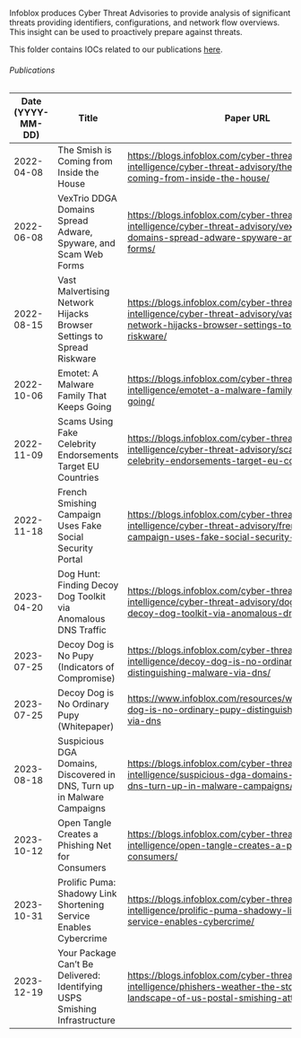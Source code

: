 Infoblox produces Cyber Threat Advisories to provide analysis of significant threats providing identifiers, configurations, and network flow overviews. This insight can be used to proactively prepare against threats.

This folder contains IOCs related to our publications [here](https://blogs.infoblox.com/category/cyber-threat-intelligence/cyber-threat-advisory/).


###### Publications
| Date (YYYY-MM-DD) | Title                                                                 | Paper URL                                                                                                                                         | Data File                                                                                                    |
|-------------------|-----------------------------------------------------------------------|---------------------------------------------------------------------------------------------------------------------------------------------------|--------------------------------------------------------------------------------------------------------------|
| 2022-04-08        | The Smish is Coming from Inside the House                             | https://blogs.infoblox.com/cyber-threat-intelligence/cyber-threat-advisory/the-smish-is-coming-from-inside-the-house/                             | https://github.com/infobloxopen/threat-intelligence/blob/main/cta_indicators/smishing_cta_20220408_iocs.csv  |
| 2022-06-08        | VexTrio DDGA Domains Spread Adware, Spyware, and Scam Web Forms       | https://blogs.infoblox.com/cyber-threat-intelligence/cyber-threat-advisory/vextrio-ddga-domains-spread-adware-spyware-and-scam-web-forms/         | https://github.com/infobloxopen/threat-intelligence/blob/main/cta_indicators/vextrio_cta_20220606_iocs.csv   |
| 2022-08-15        | Vast Malvertising Network Hijacks Browser Settings to Spread Riskware | https://blogs.infoblox.com/cyber-threat-intelligence/cyber-threat-advisory/vast-malvertising-network-hijacks-browser-settings-to-spread-riskware/ | https://github.com/infobloxopen/threat-intelligence/blob/main/cta_indicators/omnatuor_cta_20220815_iocs.csv  |
| 2022-10-06        | Emotet: A Malware Family That Keeps Going                             | https://blogs.infoblox.com/cyber-threat-intelligence/emotet-a-malware-family-that-keeps-going/                                                    | https://github.com/infobloxopen/threat-intelligence/blob/main/cta_indicators/emotet_cta_20221006_iocs.csv    |
| 2022-11-09        | Scams Using Fake Celebrity Endorsements Target EU Countries           | https://blogs.infoblox.com/cyber-threat-intelligence/cyber-threat-advisory/scams-using-fake-celebrity-endorsements-target-eu-countries/           | https://github.com/infobloxopen/threat-intelligence/blob/main/cta_indicators/metacoin_cta_20221109_iocs.csv  |
| 2022-11-18        | French Smishing Campaign Uses Fake Social Security Portal             | https://blogs.infoblox.com/cyber-threat-intelligence/cyber-threat-advisory/french-smishing-campaign-uses-fake-social-security-portal/             | https://github.com/infobloxopen/threat-intelligence/blob/main/cta_indicators/ameli_cta_20221118_iocs.csv     |
| 2023-04-20        | Dog Hunt: Finding Decoy Dog Toolkit via Anomalous DNS Traffic         | https://blogs.infoblox.com/cyber-threat-intelligence/cyber-threat-advisory/dog-hunt-finding-decoy-dog-toolkit-via-anomalous-dns-traffic/          | https://github.com/infobloxopen/threat-intelligence/blob/main/cta_indicators/decoy_dog_cta_20230420_iocs.csv |
| 2023-07-25        | Decoy Dog is No Pupy (Indicators of Compromise)                       | https://blogs.infoblox.com/cyber-threat-intelligence/decoy-dog-is-no-ordinary-pupy-distinguishing-malware-via-dns/                                                                                                             | https://github.com/infobloxopen/threat-intelligence/blob/main/decoy_dog/decoy_dog_cta_20230714_iocs.csv |
| 2023-07-25        | Decoy Dog is No Ordinary Pupy (Whitepaper)                  | https://www.infoblox.com/resources/whitepaper/decoy-dog-is-no-ordinary-pupy-distinguishing-malware-via-dns                                                                                                                                        | https://github.com/infobloxopen/threat-intelligence/blob/main/decoy_dog/                                     |
| 2023-08-18        | Suspicious DGA Domains, Discovered in DNS, Turn up in Malware Campaigns | https://blogs.infoblox.com/cyber-threat-intelligence/suspicious-dga-domains-discovered-in-dns-turn-up-in-malware-campaigns/ | https://github.com/infobloxopen/threat-intelligence/blob/main/cta_indicators/suspicious_dga_cta_20230823.csv |
| 2023-10-12        | Open Tangle Creates a Phishing Net for Consumers | https://blogs.infoblox.com/cyber-threat-intelligence/open-tangle-creates-a-phishing-net-for-consumers/ | https://github.com/infobloxopen/threat-intelligence/blob/main/cta_indicators/open_tangle_cta_20231012_iocs.csv |
| 2023-10-31        | Prolific Puma: Shadowy Link Shortening Service Enables Cybercrime | https://blogs.infoblox.com/cyber-threat-intelligence/prolific-puma-shadowy-link-shortening-service-enables-cybercrime/ | https://github.com/infobloxopen/threat-intelligence/tree/main/cta_indicators/prolific_puma_20231031.csv |
| 2023-12-19        | Your Package Can’t Be Delivered: Identifying USPS Smishing Infrastructure | https://blogs.infoblox.com/cyber-threat-intelligence/phishers-weather-the-storm-the-dns-landscape-of-us-postal-smishing-attacks/ | https://github.com/infobloxopen/threat-intelligence/tree/main/cta_indicators/usps_cta_20231219.csv |
